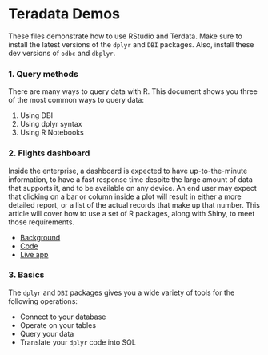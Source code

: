 # Teradata Demos

These files demonstrate how to use RStudio and Terdata. Make sure to install the latest versions of the `dplyr` and `DBI` packages. Also, install these dev versions of `odbc` and `dbplyr`.

### 1. Query methods

There are many ways to query data with R. This document shows you three of the most common ways to query data:

1. Using DBI
2. Using dplyr syntax
3. Using R Notebooks

### 2. Flights dashboard

Inside the enterprise, a dashboard is expected to have up-to-the-minute information, to have a fast response time despite the large amount of data that supports it, and to be available on any device. An end user may expect that clicking on a bar or column inside a plot will result in either a more detailed report, or a list of the actual records that make up that number. This article will cover how to use a set of R packages, along with Shiny, to meet those requirements.

* [Background](https://rviews.rstudio.com/2017/09/20/dashboards-with-r-and-databases/)
* [Code](https://gist.github.com/edgararuiz/876ba4718e56af66c3e1181482b6cb99)
* [Live app](http://colorado.rstudio.com/rsc/flights-dashboard-teradata/)

### 3. Basics

The `dplyr` and `DBI` packages gives you a wide variety of tools for the following operations:

* Connect to your database
* Operate on your tables
* Query your data
* Translate your `dplyr` code into SQL


